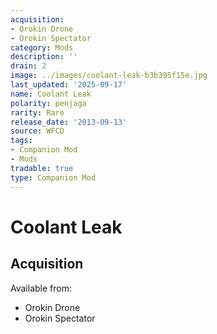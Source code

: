 ```yaml
---
acquisition:
- Orokin Drone
- Orokin Spectator
category: Mods
description: ''
drain: 2
image: ../images/coolant-leak-b3b395f15e.jpg
last_updated: '2025-09-17'
name: Coolant Leak
polarity: penjaga
rarity: Rare
release_date: '2013-09-13'
source: WFCD
tags:
- Companion Mod
- Mods
tradable: true
type: Companion Mod
---
```


# Coolant Leak

## Acquisition

Available from:
- Orokin Drone
- Orokin Spectator

